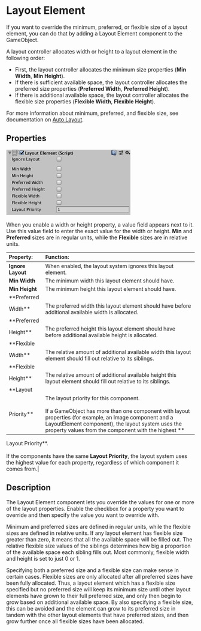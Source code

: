 # Layout Element

If you want to override the minimum, preferred, or flexible size of a layout element, you can do that by adding a Layout
Element component to the GameObject.

A layout controller allocates width or height to a layout element in the following order:

* First, the layout controller allocates the minimum size properties (**Min Width**, **Min Height**).
* If there is sufficient available space, the layout controller allocates the preferred size properties (**Preferred
  Width**, **Preferred Height**).
* If there is additional available space, the layout controller allocates the flexible size properties (**Flexible
  Width**, **Flexible Height**).

For more information about minimum, preferred, and flexible size, see documentation on [Auto Layout](UIAutoLayout.md).

## Properties

![](images/UI_LayoutElementInspector.png)

When you enable a width or height property, a value field appears next to it. Use this value field to enter the exact
value for the width or height. **Min** and **Preferred** sizes are in regular units, while the **Flexible** sizes are in
relative units.

|**Property:** |**Function:** |
|:---|:---|
|**Ignore Layout**| When enabled, the layout system ignores this layout element.|
|**Min Width** |The minimum width this layout element should have. |
|**Min Height** |The minimum height this layout element should have. |
|**Preferred
Width** |The preferred width this layout element should have before additional available width is allocated. |
|**Preferred
Height** |The preferred height this layout element should have before additional available height is allocated. |
|**Flexible
Width** |The relative amount of additional available width this layout element should fill out relative to its siblings. |
|**Flexible
Height** |The relative amount of additional available height this layout element should fill out relative to its siblings. |
|**Layout
Priority**|The layout priority for this component. <br/><br/> If a GameObject has more than one component with layout properties (for example, an Image component and a LayoutElement component), the layout system uses the property values from the component with the highest **
Layout Priority**. <br/><br/> If the components have the same **Layout
Priority**, the layout system uses the highest value for each property, regardless of which component it comes from.|

## Description

The Layout Element component lets you override the values for one or more of the layout properties. Enable the checkbox
for a property you want to override and then specify the value you want to override with.

Minimum and preferred sizes are defined in regular units, while the flexible sizes are defined in relative units. If any
layout element has flexible size greater than zero, it means that all the available space will be filled out. The
relative flexible size values of the siblings determines how big a proportion of the available space each sibling fills
out. Most commonly, flexible width and height is set to just 0 or 1.

Specifying both a preferred size and a flexible size can make sense in certain cases. Flexible sizes are only allocated
after all preferred sizes have been fully allocated. Thus, a layout element which has a flexible size specified but no
preferred size will keep its minimum size until other layout elements have grown to their full preferred size, and only
then begin to grow based on additional available space. By also specifying a flexible size, this can be avoided and the
element can grow to its preferred size in tandem with the other layout elements that have preferred sizes, and then grow
further once all flexible sizes have been allocated.
